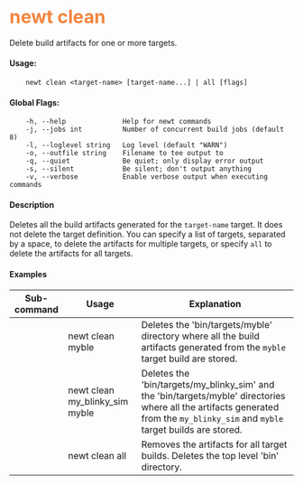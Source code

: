 ## <font color="#F2853F" style="font-size:24pt">newt clean </font>

Delete build artifacts for one or more targets. 

#### Usage: 

```no-highlight
    newt clean <target-name> [target-name...] | all [flags]
```

#### Global Flags:
```no-highlight
    -h, --help              Help for newt commands
    -j, --jobs int          Number of concurrent build jobs (default 8)
    -l, --loglevel string   Log level (default "WARN")
    -o, --outfile string    Filename to tee output to
    -q, --quiet             Be quiet; only display error output
    -s, --silent            Be silent; don't output anything
    -v, --verbose           Enable verbose output when executing commands

```
#### Description

Deletes all the build artifacts generated for  the `target-name` target. It does not delete the target definition.  You can specify a list of targets, separated by a space, to delete the artifacts for multiple targets, or specify `all` to delete the artifacts for all targets.

#### Examples

 Sub-command  | Usage                  | Explanation 
-------------| -----------------------|-----------------
             | newt clean myble | Deletes the 'bin/targets/myble' directory where all the build artifacts generated from the `myble` target build are stored.
             | newt clean my_blinky_sim myble | Deletes the 'bin/targets/my_blinky_sim' and the 'bin/targets/myble' directories where all the artifacts generated from the `my_blinky_sim` and `myble` target builds are stored.
             | newt clean all | Removes the artifacts for all target builds. Deletes the top level 'bin' directory. 
